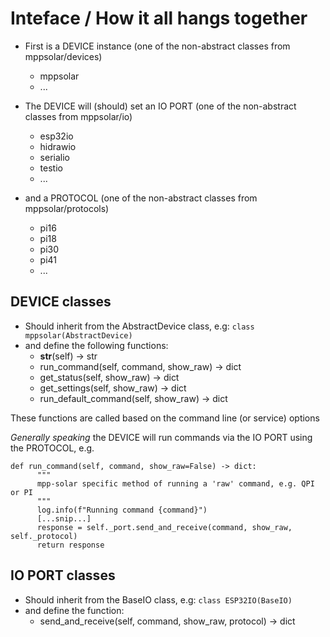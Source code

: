 # Inteface / How it all hangs together #

* First is a DEVICE instance (one of the non-abstract classes from mppsolar/devices)
    * mppsolar
    * ...

* The DEVICE will (should) set an IO PORT (one of the non-abstract classes from mppsolar/io)
    * esp32io
    * hidrawio
    * serialio
    * testio
    * ...

* and a PROTOCOL (one of the non-abstract classes from mppsolar/protocols)
    * pi16
    * pi18
    * pi30
    * pi41
    * ...


## DEVICE classes ##
* Should inherit from the AbstractDevice class, e.g: `class mppsolar(AbstractDevice)`
* and define the following functions:
    * __str__(self) -> str
    * run_command(self, command, show_raw) -> dict
    * get_status(self, show_raw) -> dict
    * get_settings(self, show_raw) -> dict
    * run_default_command(self, show_raw) -> dict

These functions are called based on the command line (or service) options

_Generally speaking_ the DEVICE will run commands via the IO PORT using the PROTOCOL, e.g.
```
def run_command(self, command, show_raw=False) -> dict:
      """
      mpp-solar specific method of running a 'raw' command, e.g. QPI or PI
      """
      log.info(f"Running command {command}")
      [...snip...]
      response = self._port.send_and_receive(command, show_raw, self._protocol)
      return response
```


## IO PORT classes ##
* Should inherit from the BaseIO class, e.g: `class ESP32IO(BaseIO)`
* and define the function:
    * send_and_receive(self, command, show_raw, protocol) -> dict
